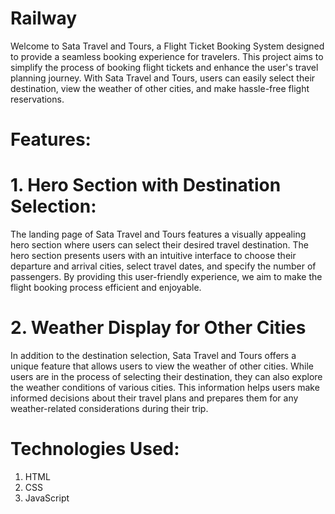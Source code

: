 # Railway 

Welcome to Sata Travel and Tours, a Flight Ticket Booking System designed to provide a seamless booking experience for travelers. 
This project aims to simplify the process of booking flight tickets and enhance the user's travel planning journey. 
With Sata Travel and Tours, users can easily select their destination, view the weather of other cities, and make hassle-free flight reservations.

# Features: 

# 1. Hero Section with Destination Selection:

The landing page of Sata Travel and Tours features a visually appealing hero section where users can select their desired travel destination.
The hero section presents users with an intuitive interface to choose their departure and arrival cities, select travel dates, and specify the number of passengers. 
By providing this user-friendly experience, we aim to make the flight booking process efficient and enjoyable.

# 2. Weather Display for Other Cities
   
In addition to the destination selection, Sata Travel and Tours offers a unique feature that allows users to view the weather of other cities. 
While users are in the process of selecting their destination, they can also explore the weather conditions of various cities. 
This information helps users make informed decisions about their travel plans and prepares them for any weather-related considerations during their trip.


# Technologies Used:

1. HTML
2. CSS
3. JavaScript

